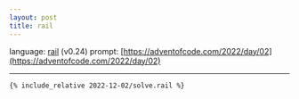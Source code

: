 ```yaml
---
layout: post
title: rail
---
```


language: [rail](https://github.com/hiljusti/rail) (v0.24)
prompt: [https://adventofcode.com/2022/day/02](https://adventofcode.com/2022/day/02)

---

```joy
{% include_relative 2022-12-02/solve.rail %}
```

